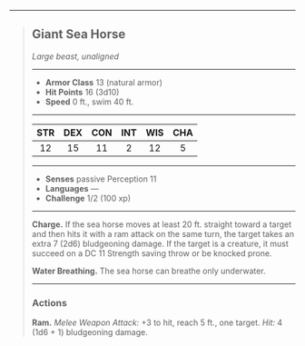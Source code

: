 ***
> ## Giant Sea Horse
> *Large beast, unaligned*
> 
> ***
> 
> - **Armor Class** 13 (natural armor)
> - **Hit Points** 16 (3d10)
> - **Speed** 0 ft., swim 40 ft.
> 
> ***
> 
> |STR|DEX|CON|INT|WIS|CHA|
> |:---:|:---:|:---:|:---:|:---:|:---:|
> |12|15|11|2|12|5|
> 
> ***
> 
> - **Senses** passive Perception 11
> - **Languages** —
> - **Challenge** 1/2 (100 xp)
> 
> ***
> 
> **Charge.** If the sea horse moves at least 20 ft. straight toward a target and then hits it with a ram attack on the same turn, the target takes an extra 7 (2d6) bludgeoning damage. If the target is a creature, it must succeed on a DC 11 Strength saving throw or be knocked prone.
> 
> **Water Breathing.** The sea horse can breathe only underwater.
> 
> ***
> 
> ### Actions
> **Ram.** *Melee Weapon Attack:* +3 to hit, reach 5 ft., one target. *Hit:* 4 (1d6 + 1) bludgeoning damage.